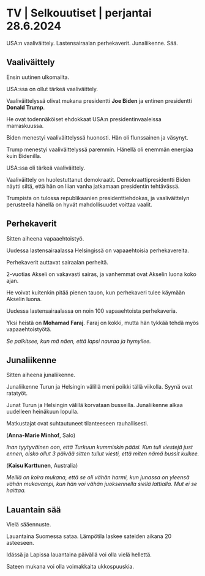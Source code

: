 # TV \| Selkouutiset \| perjantai 28.6.2024

USA:n vaaliväittely. Lastensairaalan perhekaverit. Junaliikenne. Sää.

## Vaaliväittely

Ensin uutinen ulkomailta.

USA:ssa on ollut tärkeä vaaliväittely.

Vaaliväittelyssä olivat mukana presidentti **Joe Biden** ja entinen presidentti **Donald Trump**.

He ovat todennäköiset ehdokkaat USA:n presidentinvaaleissa marraskuussa.

Biden menestyi vaaliväittelyssä huonosti. Hän oli flunssainen ja väsynyt.

Trump menestyi vaaliväittelyssä paremmin. Hänellä oli enemmän energiaa kuin Bidenilla.

USA:ssa oli tärkeä vaaliväittely.

Vaaliväittely on huolestuttanut demokraatit. Demokraattipresidentti Biden näytti siltä, että hän on liian vanha jatkamaan presidentin tehtävässä.

Trumpista on tulossa republikaanien presidenttiehdokas, ja vaaliväittelyn perusteella hänellä on hyvät mahdollisuudet voittaa vaalit.

## Perhekaverit

Sitten aiheena vapaaehtoistyö.

Uudessa lastensairaalassa Helsingissä on vapaaehtoisia perhekavereita.

Perhekaverit auttavat sairaalan perheitä.

2-vuotias Akseli on vakavasti sairas, ja vanhemmat ovat Akselin luona koko ajan.

He voivat kuitenkin pitää pienen tauon, kun perhekaveri tulee käymään Akselin luona.

Uudessa lastensairaalassa on noin 100 vapaaehtoista perhekaveria.

Yksi heistä on **Mohamad Faraj**. Faraj on kokki, mutta hän tykkää tehdä myös vapaaehtoistyötä.

*Se palkitsee, kun mä näen, että lapsi nauraa ja hymyilee.*

## Junaliikenne

Sitten aiheena junaliikenne.

Junaliikenne Turun ja Helsingin välillä meni poikki tällä viikolla. Syynä ovat ratatyöt.

Junat Turun ja Helsingin välillä korvataan busseilla. Junaliikenne alkaa uudelleen heinäkuun lopulla.

Matkustajat ovat suhtautuneet tilanteeseen rauhallisesti.

(**Anna-Marie Minhof**, Salo)

*Ihan tyytyväinen oon, että Turkuun kummiskin pääsi. Kun tuli viestejä just ennen, oisko ollut 3 päivää sitten tullut viesti, että miten nämä bussit kulkee.*

(**Kaisu Karttunen**, Australia)

*Meillä on koira mukana, että se oli vähän harmi, kun junassa on yleensä vähän mukavampi, kun hän voi vähän juoksennella siellä lattialla. Mut ei se haittaa.*

## Lauantain sää

Vielä sääennuste.

Lauantaina Suomessa sataa. Lämpötila laskee sateiden aikana 20 asteeseen.

Idässä ja Lapissa lauantaina päivällä voi olla vielä hellettä.

Sateen mukana voi olla voimakkaita ukkospuuskia.

